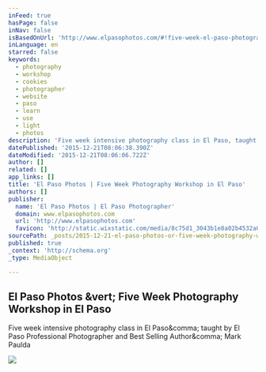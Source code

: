 ```yaml
---
inFeed: true
hasPage: false
inNav: false
isBasedOnUrl: 'http://www.elpasophotos.com/#!five-week-el-paso-photography-workshop/rdcru'
inLanguage: en
starred: false
keywords:
  - photography
  - workshop
  - cookies
  - photographer
  - website
  - paso
  - learn
  - use
  - light
  - photos
description: 'Five week intensive photography class in El Paso, taught by El Paso Professional Photographer and Best Selling Author, Mark Paulda'
datePublished: '2015-12-21T08:06:38.390Z'
dateModified: '2015-12-21T08:06:06.722Z'
author: []
related: []
app_links: []
title: 'El Paso Photos | Five Week Photography Workshop in El Paso'
authors: []
publisher:
  name: 'El Paso Photos | El Paso Photographer'
  domain: www.elpasophotos.com
  url: 'http://www.elpasophotos.com'
  favicon: 'http://static.wixstatic.com/media/8c75d1_3043b1e8a02b4532a078985fc7188468.gif/v1/fill/w_16%2Ch_16%2Clg_1/8c75d1_3043b1e8a02b4532a078985fc7188468.gif'
sourcePath: _posts/2015-12-21-el-paso-photos-or-five-week-photography-workshop-in-el-paso.md
published: true
_context: 'http://schema.org'
_type: MediaObject

---
```

<article style=""><h1>El Paso Photos &amp;vert; Five Week Photography Workshop in El Paso</h1><p>Five week intensive photography class in El Paso&amp;comma; taught by El Paso Professional Photographer and Best Selling Author&amp;comma; Mark Paulda</p></article>

![](https://the-grid-user-content.s3-us-west-2.amazonaws.com/1b524b62-e2a6-4b84-89ce-a951dfd540ee.jpg)